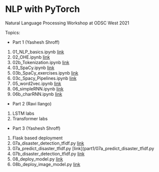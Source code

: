 # NLP with PyTorch

Natural Language Processing Workshop at ODSC West 2021

Topics:
* Part 1 (Yashesh Shroff)
1. 01_NLP_basics.ipynb [link](part1/01_NLP_basics.ipynb)
1. 02_OHE.ipynb [link](part1/02_OHE.ipynb)
1. 02b_Tokenization.ipynb [link](part1/02b_tokenization.ipynb)
1. 03_SpaCy.ipynb [link](part1/03_SpaCy.ipynb)
1. 03b_SpaCy_exercises.ipynb [link](part1/03b_SpaCy_exercises.ipynb)
1. 03c_Spacy_Pipelines.ipynb [link](part1/03c_Spacy_Pipelines.ipynb)
1. 05_word2vec.ipynb [link](part1/05_word2vec.ipynb)
1. 06_simpleRNN.ipynb [link](part1/06_simpleRNN.ipynb)
1. 06b_charRNN.ipynb [link](part1/06b_charRNN.ipynb)
* Part 2 (Ravi Ilango)
1. LSTM labs
1. Transformer labs
* Part 3 (Yashesh Shroff)
1. Flask based deployment
1. 07a_disaster_detection_tfidf.py [link](part1/07a_disaster_detection_tfidf.py)
1. 07a_predict_disaster_tfidf.py [link](part1/07a_predict_disaster_tfidf.py
1. 07b_disaster_detection_tfidf.py [link](part1/07b_disaster_detection_tfidf.py)
1. 08_deploy_model.py [link](part1/08_deploy_model.py)
1. 08b_deploy_image_model.py [link](part1/08b_deploy_image_model.py)
